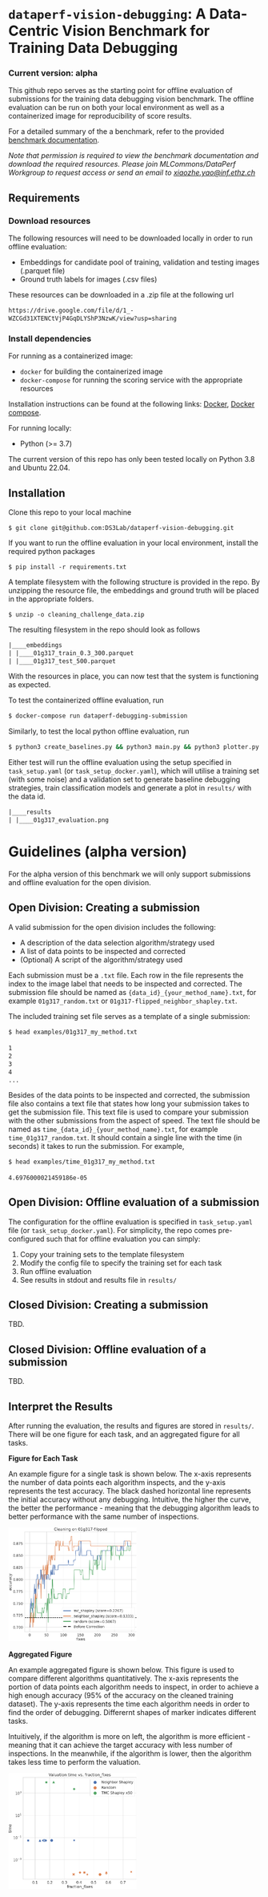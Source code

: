 # `dataperf-vision-debugging`: A Data-Centric Vision Benchmark for Training Data Debugging

### **Current version:** alpha 

This github repo serves as the starting point for offline evaluation of submissions for the training data debugging vision benchmark. The offline evaluation can be run on both your local environment as well as a containerized image for reproducibility of score results.

For a detailed summary of the a benchmark, refer to the provided [benchmark documentation](https://docs.google.com/document/d/1J8poMyW63rAmb1Rq4Ni6iAgryCcijqIGtM7cGb3cyB8/edit).

*Note that permission is required to view the benchmark documentation and download the required resources. Please join MLCommons/DataPerf Workgroup to request access or send an email to xiaozhe.yao@inf.ethz.ch*

## Requirements

### Download resources

The following resources will need to be downloaded locally in order to run offline evaluation:

- Embeddings for candidate pool of training, validation and testing images (.parquet file)
- Ground truth labels for images (.csv files)

These resources can be downloaded in a .zip file at the following url

```
https://drive.google.com/file/d/1_-WZCGd31XTENCtVjP4GqDLYShP3NzwK/view?usp=sharing
```

### Install dependencies

For running as a containerized image:
- `docker` for building the containerized image
- `docker-compose` for running the scoring service with the appropriate resources

Installation instructions can be found at the following links: [Docker](https://docs.docker.com/get-docker/), [Docker compose](https://docs.docker.com/compose/install/).

For running locally:
- Python (>= 3.7)

The current version of this repo has only been tested locally on Python 3.8 and Ubuntu 22.04.

## Installation

Clone this repo to your local machine

```
$ git clone git@github.com:DS3Lab/dataperf-vision-debugging.git
```

If you want to run the offline evaluation in your local environment, install the required python packages

```
$ pip install -r requirements.txt
```

A template filesystem with the following structure is provided in the repo. By unzipping the resource file, the embeddings and ground truth will be placed in the appropriate folders.

```
$ unzip -o cleaning_challenge_data.zip
```

The resulting filesystem in the repo should look as follows

```
|____embeddings
| |____01g317_train_0.3_300.parquet
| |____01g317_test_500.parquet
```

With the resources in place, you can now test that the system is functioning as expected.

To test the containerized offline evaluation, run

```sh
$ docker-compose run dataperf-debugging-submission
```

Similarly, to test the local python offline evaluation, run

```sh
$ python3 create_baselines.py && python3 main.py && python3 plotter.py
```

Either test will run the offline evaluation using the setup specified in `task_setup.yaml` (or `task_setup_docker.yaml`), which will utilise a training set (with some noise) and a validation set to generate baseline debugging strategies, train classification models and generate a plot in `results/` with the data id.

```
|____results
| |____01g317_evaluation.png
```

# Guidelines (alpha version)

For the alpha version of this benchmark we will only support submissions and offline evaluation for the open division.

## Open Division: Creating a submission

A valid submission for the open division includes the following:
- A description of the data selection algorithm/strategy used
- A list of data points to be inspected and corrected
- (Optional) A script of the algorithm/strategy used

Each submission must be a ```.txt``` file. Each row in the file represents the index to the image label that needs to be inspected and corrected. The submission file should be named as ```{data_id}_{your_method_name}.txt```, for example ```01g317_random.txt``` or ```01g317-flipped_neighbor_shapley.txt```.

The included training set file serves as a template of a single submission:

```
$ head examples/01g317_my_method.txt

1
2
3
4
...
```

Besides of the data points to be inspected and corrected, the submission file also contains a text file that states how long your submission takes to get the submission file. This text file is used to compare your submission with the other submissions from the aspect of speed. The text file should be named as ```time_{data_id}_{your_method_name}.txt```, for example ```time_01g317_random.txt```. It should contain a single line with the time (in seconds) it takes to run the submission. For example,

```
$ head examples/time_01g317_my_method.txt

4.6976000021459186e-05
```


## Open Division: Offline evaluation of a submission

The configuration for the offline evaluation is specified in `task_setup.yaml` file (or `task_setup_docker.yaml`). For simplicity, the repo comes pre-configured such that for offline evaluation you can simply:
1. Copy your training sets to the template filesystem
2. Modify the config file to specify the training set for each task
3. Run offline evaluation
4. See results in stdout and results file in `results/`

## Closed Division: Creating a submission

TBD.

## Closed Division: Offline evaluation of a submission

TBD.

## Interpret the Results

After running the evaluation, the results and figures are stored in `results/`. There will be one figure for each task, and an aggregated figure for all tasks.

**Figure for Each Task** 

An example figure for a single task is shown below. The x-axis represents the number of data points each algorithm inspects, and the y-axis represents the test accuracy. The black dashed horizontal line represents the initial accuracy without any debugging. Intuitive, the higher the curve, the better the performance - meaning that the debugging algorithm leads to better performance with the same number of inspections.

<img src='assets/01g317-flipped_evaluation.png' width='256px'>

**Aggregated Figure**

An example aggregated figure is shown below. This figure is used to compare different algorithms quantitatively. The x-axis represents the portion of data points each algorithm needs to inspect, in order to achieve a high enough accuracy (95% of the accuracy on the cleaned training dataset). The y-axis represents the time each algorithm needs in order to find the order of debugging. Differernt shapes of marker indicates different tasks. 

Intuitively, if the algorithm is more on left, the algorithm is more efficient - meaning that it can achieve the target accuracy with less number of inspections. In the meanwhile, if the algorithm is lower, then the algorithm takes less time to perform the valuation.

<img src='assets/fraction_fixes_speed.png' width='256px'>